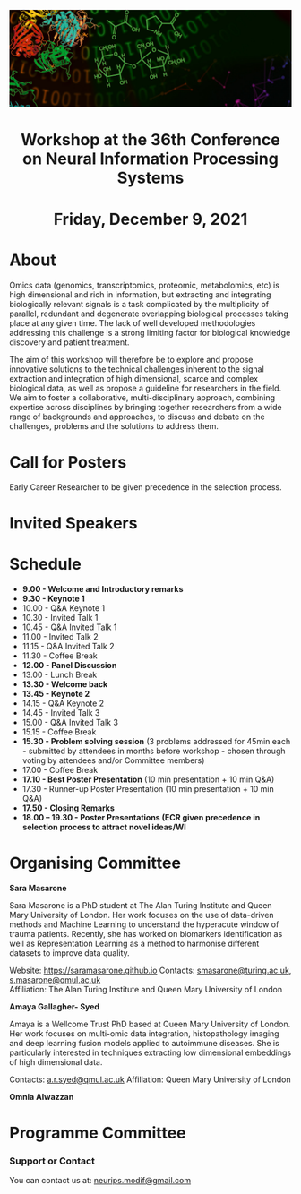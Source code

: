 ![multiomics](MicrosoftTeams-image.png)
# <center>Workshop at the 36th Conference on Neural Information Processing Systems</center>
# <center>Friday, December 9, 2021</center>

# About

Omics data (genomics, transcriptomics, proteomic, metabolomics, etc) is high dimensional and rich in information, but extracting and integrating biologically relevant signals is a task complicated by the multiplicity of parallel, redundant and degenerate overlapping biological processes taking place at any given time. The lack of well developed methodologies addressing this challenge is a strong limiting factor for biological knowledge discovery and patient treatment. 

The aim of this workshop will therefore be to explore and propose innovative solutions to the technical challenges inherent to the signal extraction and integration of high dimensional, scarce and complex biological data, as well as propose a guideline for researchers in the field. We aim to foster a collaborative, multi-disciplinary approach, combining expertise across disciplines by bringing together researchers from a wide range of backgrounds and approaches, to discuss and debate on the challenges, problems and the solutions to address them. 


# Call for Posters

Early Career Researcher to be given precedence in the selection process. 

# Invited Speakers

# Schedule

- **9.00 - Welcome and Introductory remarks** 
- **9.30 - Keynote 1**
- 10.00 - Q&A Keynote 1
- 10.30 - Invited Talk 1
- 10.45 - Q&A Invited Talk 1
- 11.00 - Invited Talk 2
- 11.15 - Q&A Invited Talk 2
- 11.30 - Coffee Break
- **12.00 - Panel Discussion**
- 13.00 - Lunch Break
- **13.30 - Welcome back**
- **13.45 - Keynote 2**
- 14.15 - Q&A Keynote 2
- 14.45 - Invited Talk 3 
- 15.00 - Q&A Invited Talk 3
- 15.15 - Coffee Break
- **15.30 - Problem solving session** (3 problems addressed for 45min each - submitted by attendees in months before workshop - chosen through voting by attendees and/or Committee members)
- 17.00 - Coffee Break
- **17.10 - Best Poster Presentation** (10 min presentation + 10 min Q&A)
- 17.30 - Runner-up Poster Presentation (10 min presentation + 10 min Q&A)
- **17.50 - Closing Remarks** 
- **18.00 – 19.30 - Poster Presentations (ECR given precedence in selection process to attract novel ideas/WI**


# Organising Committee

**Sara Masarone**

Sara Masarone is a PhD student at The Alan Turing Institute and Queen Mary University of London. Her work focuses on the use of data-driven methods and Machine Learning to understand the hyperacute window of trauma patients. Recently, she has worked on biomarkers identification as well as Representation Learning as a method to harmonise different datasets to improve data quality.

Website: https://saramasarone.github.io 
Contacts: smasarone@turing.ac.uk, s.masarone@qmul.ac.uk  
Affiliation: The Alan Turing Institute and Queen Mary University of London


**Amaya Gallagher- Syed**

Amaya is a Wellcome Trust PhD based at Queen Mary University of London. Her work focuses on multi-omic data integration, histopathology imaging and deep learning fusion models applied to autoimmune diseases. She is particularly interested in techniques extracting low dimensional embeddings of high dimensional data. 
 
Contacts: a.r.syed@qmul.ac.uk 
Affiliation: Queen Mary University of London

**Omnia Alwazzan**


# Programme Committee


### Support or Contact
You can contact us at: neurips.modif@gmail.com 
